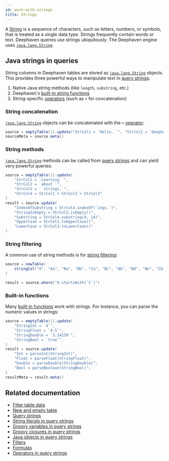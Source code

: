 ```yaml
---
id: work-with-strings
title: Strings
---
```


A [String](https://en.wikipedia.org/wiki/String_(computer_science)) is a sequence of characters, such as letters, numbers, or symbols, that is treated as a single data type. Strings frequently contain words or text. Deephaven queries use strings ubiquitously. The Deephaven engine uses [`java.lang.String`](https://docs.oracle.com/en/java/javase/17/docs/api/java.base/java/lang/String.html).

## Java strings in queries

String columns in Deephaven tables are stored as [`java.lang.String`](https://docs.oracle.com/en/java/javase/17/docs/api/java.base/java/lang/String.html) objects. This provides three powerful ways to manipulate text in [query strings](./query-string-overview.md):

1. Native Java string methods (like `length`, `substring`, etc.)
2. Deephaven's [built-in string functions](./built-in-functions.md)
3. String-specific [operators](./operators.md) (such as `+` for concatenation)

### String concatenation

[`java.lang.String`](https://docs.oracle.com/en/java/javase/17/docs/api/java.base/java/lang/String.html) objects can be concatenated with the `+` [operator](./operators.md):

```groovy order=source,sourceMeta
source = emptyTable(1).update("StrCol1 = `Hello, `", "StrCol2 = `Deephaven!`", "StrCol3 = StrCol1 + StrCol2")
sourceMeta = source.meta()
```

### String methods

[`java.lang.String`](https://docs.oracle.com/en/java/javase/17/docs/api/java.base/java/lang/String.html) methods can be called from [query strings](./query-string-overview.md) and can yield very powerful queries:

```groovy order=source,result
source = emptyTable(1).update(
    "StrCol1 = `Learning `",
    "StrCol2 = `about `",
    "StrCol3 = ` strings.`",
    "StrCol4 = StrCol1 + StrCol2 + StrCol3"
)
result = source.update(
    "IndexOfSubstring = StrCol4.indexOf(`ings.`)",
    "StringIsEmpty = StrCol2.isEmpty()",
    "Substring = StrCol4.substring(4, 14)",
    "UpperCase = StrCol1.toUpperCase()",
    "LowerCase = StrCol3.toLowerCase()"
)
```

### String filtering

A common use of string methods is for [string filtering](./filters.md#string-filters):

```groovy order=source,result
source = newTable(
    stringCol("X", "Aa", "Ba", "Bb", "Ca", "Bc", "Ab", "Bd", "Be", "Cb")
)

result = source.where("X.startsWith(`C`)")
```

### Built-in functions

Many [built-in functions](./built-in-functions.md) work with strings. For instance, you can parse the numeric values in strings:

```groovy order=result,resultMeta,source
source = emptyTable(1).update(
    "StringInt = `4`",
    "StringFloat = `4.5`",
    "StringDouble = `3.14159`",
    "StringBool = `true`",
)
result = source.update(
    "Int = parseInt(StringInt)",
    "Float = parseFloat(StringFloat)",
    "Double = parseDouble(StringDouble)",
    "Bool = parseBoolean(StringBool)",
)
resultMeta = result.meta()
```

## Related documentation

- [Filter table data](./filters.md)
- [New and empty table](./new-and-empty-table.md#newtable)
- [Query strings](./query-string-overview.md)
- [String literals in query strings](./string-char-literals.md)
- [Groovy variables in query strings](./groovy-variables.md)
- [Groovy closures in query strings](./groovy-closures.md)
- [Java objects in query strings](./java-classes.md)
- [Filters](./filters.md)
- [Formulas](./formulas.md)
- [Operators in query strings](./operators.md)
